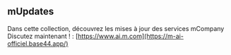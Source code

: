 ## mUpdates

Dans cette collection, découvrez les mises à jour des services mCompany
Discutez maintenant ! : [https://www.ai.m.com](https://m-ai-officiel.base44.app/)
